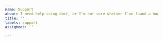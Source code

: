 ```yaml
---
name: Support
about: I need help using doct, or I'm not sure whether I've found a bug
title: ''
labels: support
assignees: ''

---
```

